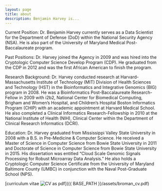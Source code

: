 ```yaml
---
layout: page
title: about
description: Benjamin Harvey is...
---
```


Current Position: Dr. Benjamin Harvey currently serves as a Data Scientist for the Department of Defense (DoD) within the National Security Agency (NSA).  He is also part of the University of Maryland Medical Post-Baccalaureate program.


Past Positions:  Dr. Harvey joined the Agency in 2009 and was hired into the Cryptologic Computer Science Develop Program (CDP).  He graduated from the CDP in 2012 and was the first African American to finish the program.


Research Background: Dr. Harvey conducted research at Harvard-Massachusetts Institute of Technology (MIT) Division of Health Sciences and Technology (HST) in the Bioinformatics and Integrative Genomics (BIG) program in 2008.  He was a Bioinformatics Post-Baccalaureate Research-Fellow in 2009 with i2b2, National Center for Biomedical Computing, Brigham and Women’s Hospital, and Children’s Hospital Boston Informatics Program (CHIP) with an academic appointment at Harvard Medical School. He also completed a Clinical Informatics Research-Fellowship in 2010 at the National Institute of Health (NIH), Clinical Center within the Department of Clinical Research Informatics (DCRI).


Education: Dr. Harvey graduated from Mississippi Valley State University in 2008 with a B.S. in Pre-Medicine & Computer Science.  He received a Master of Science in Computer Science from Bowie State University in 2011 and Doctorate of Science in Computer Science from Bowie State University in 2015. His dissertation was entitled “Cloud Scale Genomic Signals Processing for Robust Microarray Data Analysis.”  He also holds a Cryptologic Computer Science Certificate from the University of Maryland Baltimore County (UMBC) in conjunction with the Naval Post-Graduate School (NPS).  

[curriculum vitae ![CV as pdf](icons16/pdf-icon.png)]({{ BASE_PATH }}/assets/broman_cv.pdf)



